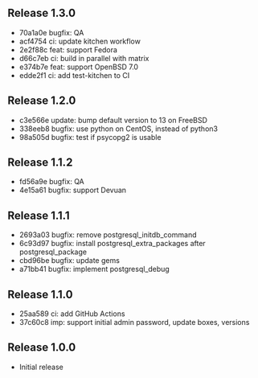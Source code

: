## Release 1.3.0

* 70a1a0e bugfix: QA
* acf4754 ci: update kitchen workflow
* 2e2f88c feat: support Fedora
* d66c7eb ci: build in parallel with matrix
* e374b7e feat: support OpenBSD 7.0
* edde2f1 ci: add test-kitchen to CI

## Release 1.2.0

* c3e566e update: bump default version to 13 on FreeBSD
* 338eeb8 bugfix: use python on CentOS, instead of python3
* 98a505d bugfix: test if psycopg2 is usable

## Release 1.1.2

* fd56a9e bugfix: QA
* 4e15a61 bugfix: support Devuan

## Release 1.1.1

* 2693a03 bugfix: remove postgresql_initdb_command
* 6c93d97 bugfix: install postgresql_extra_packages after postgresql_package
* cbd96be bugfix: update gems
* a71bb41 bugfix: implement postgresql_debug

## Release 1.1.0

* 25aa589 ci: add GitHub Actions
* 37c60c8 imp: support initial admin password, update boxes, versions


## Release 1.0.0

* Initial release
